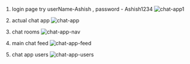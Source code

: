 1) login page
   try userName-Ashish , password - Ashish1234
![chat-app1](https://github.com/user-attachments/assets/291386f1-e0cb-4f54-a871-742086d04659)

2) actual chat app
![chat-app](https://github.com/user-attachments/assets/8af5b765-38db-4c2d-92e2-059d4084283f)


3)  chat rooms
![chat-app-nav](https://github.com/user-attachments/assets/c38a25cf-f0d7-4366-8ad5-bb4fb26521e8)

4)  main chat feed
![chat-app-feed](https://github.com/user-attachments/assets/72015451-8f43-4424-a422-4d5953569677)


5) chat app users
   ![chat-app-users](https://github.com/user-attachments/assets/1f76b996-6f38-44e7-943b-b12ed7efc465)


  

